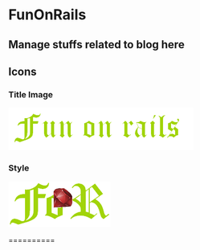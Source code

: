 # FunOnRails

## Manage stuffs related to blog here

## Icons

### Title Image
![funonrails](http://github.com/sandipransing/funonrails/blob/master/icons/fortitle.gif "FunOnRails")

### Style
![funonrails logo](http://github.com/sandipransing/funonrails/blob/master/icons/funonrails.PNG "FunOnRails Logo")

==========
